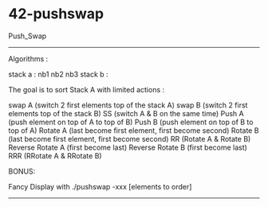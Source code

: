 # 42-pushswap
Push_Swap

---------------------------------------------------------------

Algorithms :

stack a : nb1 nb2 nb3
stack b : 

The goal is to sort Stack A with limited actions :

swap A (switch 2 first elements top of the stack A)
swap B (switch 2 first elements top of the stack B)
SS (switch A & B on the same time)
Push A (push element on top of A to top of B)
Push B (push element on top of B to top of A)
Rotate A (last become first element, first become second)
Rotate B (last become first element, first become second)
RR (Rotate A & Rotate B)
Reverse Rotate A (first become last)
Reverse Rotate B (first become last)
RRR (RRotate A & RRotate B)


BONUS:

Fancy Display with ./pushswap -xxx [elements to order]


---------------------------------------------------------------